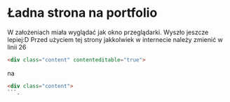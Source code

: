 # Ładna strona na portfolio
W założeniach miała wyglądać jak okno przeglądarki.
Wyszło jeszcze lepiej:D
Przed użyciem tej strony jakkolwiek w internecie należy zmienić w linii 26
```html
<div class="content" contenteditable="true">
```
na
```html
<div class="content">
```.
